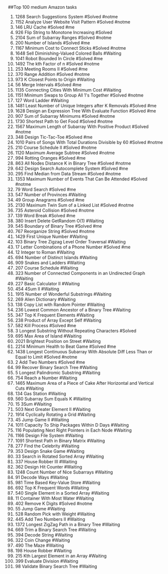 ##Top 100 medium Amazon tasks

1. 1268 Search Suggestions System #Solved #notme
2. 1152 Analyze User Website Visit Pattern #Solved #notme
3. 146 LRU Cache #Solved #me
4. 926 Flip String to Monotone Increasing #Solved 
5. 2104 Sum of Subarray Ranges #Solved #notme
6. 200 Number of Islands #Solved #me
7. 1167 Minimum Cost to Connect Sticks #Solved #notme
8. 1648 Sell Diminishing-Valued Colored Balls #Waiting
9. 1041 Robot Bounded In Circle #Solved #me
10. 1492 The kth Factor of n #Solved #notme
11. 253 Meeting Rooms II #Solved #me
12. 370 Range Addition #Solved #notme
13. 973 K Closest Points to Origin #Waiting
14. 56 Merge Intervals #Solved #me
15. 1135 Connecting Cities With Minimum Cost #Waiting
16. 1151 Minimum Swaps to Group All 1's Together #Solved #notme
17. 127  Word Ladder #Waiting
18. 1481 Least Number of Unique Integers after K Removals #Solved #me
19. 1628 Design an Expression Tree With Evaluate Function #Solved #me
20. 907 Sum of Subarray Minimums #Solved #notme
21. 1730 Shortest Path to Get Food #Solved #notme
22. 1567 Maximum Length of Subarray With Positive Product #Solved #notme
23. 348 Design Tic-Tac-Toe #Solved #me
24. 1010 Pairs of Songs With Total Durations Divisible by 60 #Solved #notme
25. 210 Course Schedule II #Solved #notme
26. 1120  Maximum Average Subtree #Solved #notme
27. 994 Rotting Oranges #Solved #me
28. 863 All Nodes Distance K in Binary Tree #Solved #notme
29. 642 Design Search Autocomplete System #Solved #me
30. 295 Find Median from Data Stream #Solved #notme
31. 1353 Maximum Number of Events That Can Be Attended #Solved #notme
32. 79 Word Search #Solved #me
33. 547 Number of Provinces #Waiting
34. 49 Group Anagrams #Solved #me
35. 2130 Maximum Twin Sum of a Linked List #Solved #notme
36. 735 Asteroid Collision #Solved #notme
37. 139 Word Break #Solved #me
38. 380 Insert Delete GetRandom O(1) #Waiting
39. 545 Boundary of Binary Tree #Solved #me
40. 767 Reorganize String #Solved #notme
41. 1429 First Unique Number #Waiting
42. 103 Binary Tree Zigzag Level Order Traversal #Waiting
43. 17 Letter Combinations of a Phone Number #Solved #me
44. 12 Integer to Roman #Waiting
45. 694 Number of Distinct Islands #Waiting
46. 909 Snakes and Ladders #Waiting
47. 207 Course Schedule #Waiting
48. 323 Number of Connected Components in an Undirected Graph #Waiting
49. 227 Basic Calculator II #Waiting
50. 454 4Sum II #Waiting
51. 1915 Number of Wonderful Substrings #Waiting
52. 269 Alien Dictionary #Waiting
53. 138 Copy List with Random Pointer #Waiting
54. 236 Lowest Common Ancestor of a Binary Tree #Waiting
55. 347 Top K Frequent Elements #Waiting
56. 238 Product of Array Except Self #Waiting
57. 582 Kill Process #Solved #me
58. 3 Longest Substring Without Repeating Characters #Solved
59. 695 Max Area of Island #Waiting
60. 2021 Brightest Position on Street #Waiting
61. 2214 Minimum Health to Beat Game #Solved #me 
62. 1438 Longest Continuous Subarray With Absolute Diff Less Than or Equal to Limit #Solved #notme
63. 2 Add Two Numbers #Solved #me
64. 99 Recover Binary Search Tree #Waiting
65. 5 Longest Palindromic Substring #Waiting
66. 754 Reach a Number #Waiting
67. 1465 Maximum Area of a Piece of Cake After Horizontal and Vertical Cuts #Waiting
68. 134 Gas Station #Waiting
69. 560 Subarray Sum Equals K #Waiting
70. 15 3Sum #Waiting
71. 503 Next Greater Element II #Waiting
72. 1914 Cyclically Rotating a Grid #Waiting
73. 45 Jump Game II #Waiting
74. 1011  Capacity To Ship Packages Within D Days #Waiting
75. 116 Populating Next Right Pointers in Each Node #Waiting
76. 1166  Design File System #Waiting
77. 1091 Shortest Path in Binary Matrix #Waiting
78. 277 Find the Celebrity #Waiting
79. 353 Design Snake Game #Waiting
80. 33 Search in Rotated Sorted Array #Waiting
81. 337 House Robber III #Waiting
82. 362 Design Hit Counter #Waiting
83. 1248 Count Number of Nice Subarrays #Waiting
84. 91 Decode Ways #Waiting
85. 981 Time Based Key-Value Store #Waiting
86. 692 Top K Frequent Words #Waiting
87. 540 Single Element in a Sorted Array #Waiting
88. 11 Container With Most Water #Waiting
89. 402 Remove K Digits #Solved #notme
90. 55 Jump Game #Waiting
91. 528 Random Pick with Weight #Waiting
92. 445 Add Two Numbers II #Waiting
93. 1372 Longest ZigZag Path in a Binary Tree #Waiting
94. 669 Trim a Binary Search Tree #Waiting
95. 394 Decode String #Waiting
96. 322 Coin Change #Waiting
97. 490 The Maze #Waiting
98. 198 House Robber #Waiting
99. 215 Kth Largest Element in an Array #Waiting
100. 399 Evaluate Division #Waiting
101. 98 Validate Binary Search Tree #Waiting